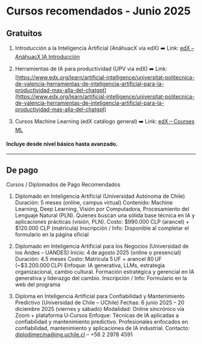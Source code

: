 # Cursos recomendados - Junio 2025

## Gratuitos

1. Introducción a la Inteligencia Artificial (AnáhuacX via edX)
➡️ Link: [edX – AnáhuacX IA Introducción ](https://www.edx.org/learn/artificial-intelligence/universidades-anahuac-introduccion-a-la-inteligencia-artificial)

2. Herramientas de IA para productividad (UPV via edX)
➡️ Link: [https://www.edx.org/learn/artificial-intelligence/universitat-politecnica-de-valencia-herramientas-de-inteligencia-artificial-para-la-productividad-mas-alla-del-chatgpt](https://www.edx.org/learn/artificial-intelligence/universitat-politecnica-de-valencia-herramientas-de-inteligencia-artificial-para-la-productividad-mas-alla-del-chatgpt)

3. Cursos Machine Learning (edX catálogo general)
➡️ Link: [edX – Courses ML ](https://www.edx.org/es/aprende/aprendizaje-automatico)

#### Incluye desde nivel básico hasta avanzado.
---

## De pago

Cursos / Diplomados de Pago Recomendados
1. Diplomado en Inteligencia Artificial (Universidad Autónoma de Chile)
Duración: 5 meses (online, campus virtual)
Contenido: Machine Learning, Deep Learning, Visión por Computadora, Procesamiento del Lenguaje Natural (PLN). Quienes buscan una sólida base técnica en IA y aplicaciones prácticas (visión, PLN).
Costo: $990.000 CLP (arancel) + $120.000 CLP (matrícula) 
Inscripción / Info: Disponible al completar el formulario en la página oficial

2. Diplomado en Inteligencia Artificial para los Negocios (Universidad de los Andes – UANDES)
Inicio: 4 de agosto 2025 (online o presencial)
Duración: 4.5 meses
Costo: Matrícula 5 UF + arancel 80 UF (~$3.200.000 CLP) 
Enfoque: IA generativa, LLMs, estrategia organizacional, cambio cultural. Formación estratégica y gerencial en IA generativa y liderazgo del cambio.
Inscripción / Info: Formulario en la web del programa 

3. Diploma en Inteligencia Artificial para Confiabilidad y Mantenimiento Predictivo (Universidad de Chile – UChile)
Fechas: 6 junio 2025 – 20 diciembre 2025 (viernes y sábado)
Modalidad: Online sincrónico vía Zoom + plataforma U‑Cursos 
Enfoque: Técnicas de IA aplicadas a confiabilidad y mantenimiento predictivo. Profesionales enfocados en confiabilidad, mantenimiento y aplicaciones de IA industrial.
Contacto: diplodimecma@ing.uchile.cl – +56 2 2978 4591 


